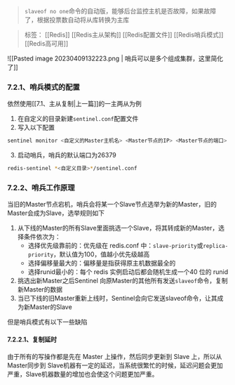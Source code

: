 > `slaveof no one`命令的自动版，能够后台监控主机是否故障，如果故障了，根据投票数自动将从库转换为主库

> 标签： [[Redis]] [[Redis主从架构]] [[Redis配置文件]] [[Redis哨兵模式]] [[Redis高可用]] 

![[Pasted image 20230409132223.png | 哨兵可以是多个组成集群，这里简化了]]

### 7.2.1、哨兵模式的配置

依然使用[[7.1、主从复制|上一篇]]的一主两从为例

1.  在自定义的目录新建`sentinel.conf`配置文件
2.  写入以下配置

```Bash
sentinel monitor <自定义的Master主机名> <Master节点的IP> <Master节点的端口> <同意迁移Master的哨兵的最少数量>
```

3.  启动哨兵，哨兵的默认端口为26379

```Bash
redis-sentinel *<自定义目录>*/sentinel.conf
```

### 7.2.2、哨兵工作原理

当旧的Master节点宕机，哨兵会将某一个Slave节点选举为新的Master，旧的Master会成为Slave，选举规则如下

1.  从下线的Master的所有Slave里面挑选一个Slave，将其转成新的Master，选择条件依次为：
    -   选择优先级靠前的：优先级在 redis.conf 中：`slave-priority`或`replica-priority`，默认值为100，值越小优先级越高
    -   选择偏移量最大的：偏移量是指获得原主机数据最全的
    -   选择runid最小的：每个 redis 实例启动后都会随机生成一个40 位的 runid
2.  挑选出新Master之后Sentinel 向原Master的其他所有发送`slaveof`命令，复制新Master的数据
3.  当已下线的旧Master重新上线时，Sentinel会向它发送slaveof命令，让其成为新Master的Slave

但是哨兵模式有以下一些缺陷

#### 7.2.2.1、复制延时

由于所有的写操作都是先在 Master 上操作，然后同步更新到 Slave 上，所以从 Master同步到 Slave机器有一定的延迟，当系统很繁忙的时候，延迟问题会更加严重，Slave机器数量的增加也会使这个问题更加严重。